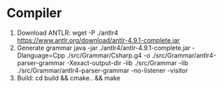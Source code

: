 # Compiler
1. Download ANTLR: wget -P ./antlr4 https://www.antlr.org/download/antlr-4.9.1-complete.jar
2. Generate grammar java -jar ./antlr4/antlr-4.9.1-complete.jar -Dlanguage=Cpp ./src/Grammar/Csharp.g4 -o ./src/Grammar/antlr4-parser-grammar -Xexact-output-dir -lib ./src/Grammar -lib ./src/Grammar/antlr4-parser-grammar -no-listener -visitor
3. Build: cd build && cmake.. && make